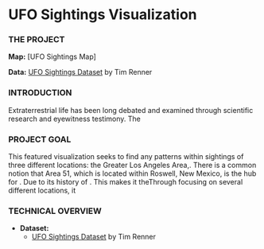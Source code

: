 # UFO Sightings Visualization





### THE PROJECT


**Map:** [UFO Sightings Map]

**Data:** [UFO Sightings Dataset](https://data.world/timothyrenner/ufo-sightings) by Tim Renner


### INTRODUCTION

Extraterrestrial life has been long debated and examined through scientific research and eyewitness testimony. The 

### PROJECT GOAL

This featured visualization seeks to find any patterns within sightings of three different locations: the Greater Los Angeles Area,. There is a common notion that Area 51, which is located within Roswell, New Mexico, is the hub for . Due to its history of . This makes it theThrough focusing on several different locations, it

### TECHNICAL OVERVIEW

- **Dataset:**
    - [UFO Sightings Dataset](https://data.world/timothyrenner/ufo-sightings) by Tim Renner


